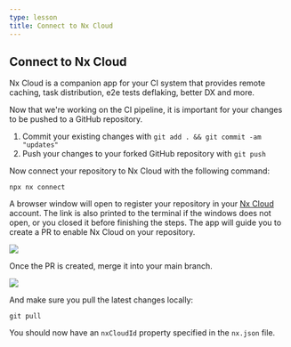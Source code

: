 ```yaml
---
type: lesson
title: Connect to Nx Cloud
---
```


## Connect to Nx Cloud

Nx Cloud is a companion app for your CI system that provides remote caching, task distribution, e2e tests deflaking, better DX and more.

Now that we're working on the CI pipeline, it is important for your changes to be pushed to a GitHub repository.

1. Commit your existing changes with `git add . && git commit -am "updates"`
2. Push your changes to your forked GitHub repository with `git push`

Now connect your repository to Nx Cloud with the following command:

```shell
npx nx connect
```

A browser window will open to register your repository in your [Nx Cloud](https://cloud.nx.app) account. The link is also printed to the terminal if the windows does not open, or you closed it before finishing the steps. The app will guide you to create a PR to enable Nx Cloud on your repository.

![](/tutorials/images/nx-cloud-github-connect.avif)

Once the PR is created, merge it into your main branch.

![](/tutorials/images/github-cloud-pr-merged.avif)

And make sure you pull the latest changes locally:

```shell
git pull
```

You should now have an `nxCloudId` property specified in the `nx.json` file.

